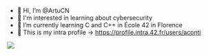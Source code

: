 



- 👋 Hi, I’m @ArtuCN
- 🤖 I'm interested in learning about cybersecurity
- 🌱 I’m currently learning C and C++ in École 42 in Florence
- 🥸 This is my intra profile -> https://profile.intra.42.fr/users/aconti


  
<picture>
  <source
    srcset="https://github-readme-stats.vercel.app/api?username=ArtuCN&show_icons=true&theme=midnight-purple"
    media="(prefers-color-scheme: dark)"
  />
  <source
    srcset="https://github-readme-stats.vercel.app/api?username=ArtuCN&show_icons=true"
    media="(prefers-color-scheme: light), (prefers-color-scheme: no-preference)"
  />
  <img src="https://github-readme-stats.vercel.app/api?username=ArtuCN&show_icons=true" />
</picture>

